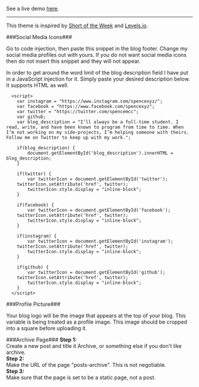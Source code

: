 See a live demo <a href="http://spence.xyz/">here</a>.

******

This theme is inspired by <a href="https://www.shortoftheweek.com/">Short of the Week</a> and <a href="https://levels.io/">Levels.io</a>.

###Social Media Icons###

Go to code injection, then paste this snippet in the blog footer. Change my social media profiles out with yours. If you do not want social media icons then do not insert this snippet and they will not appear.

In order to get around the word limit of the blog description field I have put in a JavaScript injection for it. Simply paste your desired description below. It supports HTML as well.

      <script>
        var instagram = "https://www.instagram.com/spencexyz/";
        var facebook = "https://www.facebook.com/spencexyz";
        var twitter = "https://twitter.com/spencemcc";
        var github;
        var blog_description = "I’ll always be a full-time student. I read, write, and have been known to program from time to time. When I’m not working on my side-projects, I’m helping someone with theirs. Follow me on Twitter to keep up with my work.";
        
        if(blog_description) {
            document.getElementById('blog_description').innerHTML = blog_description;
        }
        
        if(twitter) {
            var twitterIcon = document.getElementById('twitter');
        twitterIcon.setAttribute('href', twitter);
            twitterIcon.style.display = "inline-block";
        }
        
        if(facebook) {
            var twitterIcon = document.getElementById('facebook');
        twitterIcon.setAttribute('href', twitter);
            twitterIcon.style.display = "inline-block";
        }
        
        if(instagram) {
            var twitterIcon = document.getElementById('instagram');
        twitterIcon.setAttribute('href', twitter);
            twitterIcon.style.display = "inline-block";
        }
        
        if(github) {
            var twitterIcon = document.getElementById('github');
        twitterIcon.setAttribute('href', twitter);
            twitterIcon.style.display = "inline-block";
        }     
      </script>

###Profile Picture###

Your blog logo will be the image that appears at the top of your blog. This variable is being treated as a profile image. This image should be cropped into a square before uploading it.

###Archive Page###
<b>Step 1:</b><br>
Create a new post and title it Archive, or something else if you don't like archive.<br>
<b>Step 2:</b><br>
Make the URL of the page "posts-archive". This is not negotiable.<br>
<b>Step 3:</b><br>
Make sure that the page is set to be a static page, not a post.<br>




